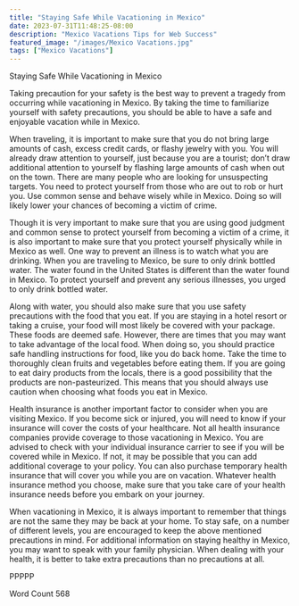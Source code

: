 ```yaml
---
title: "Staying Safe While Vacationing in Mexico"
date: 2023-07-31T11:48:25-08:00
description: "Mexico Vacations Tips for Web Success"
featured_image: "/images/Mexico Vacations.jpg"
tags: ["Mexico Vacations"]
---
```


Staying Safe While Vacationing in Mexico

Taking precaution for your safety is the best way to prevent a tragedy from occurring while vacationing in Mexico.  By taking the time to familiarize yourself with safety precautions, you should be able to have a safe and enjoyable vacation while in Mexico.

When traveling, it is important to make sure that you do not bring large amounts of cash, excess credit cards, or flashy jewelry with you.  You will already draw attention to yourself, just because you are a tourist; don’t draw additional attention to yourself by flashing large amounts of cash when out on the town.  There are many people who are looking for unsuspecting targets.  You need to protect yourself from those who are out to rob or hurt you.  Use common sense and behave wisely while in Mexico. Doing so will likely lower your chances of becoming a victim of crime.

Though it is very important to make sure that you are using good judgment and common sense to protect yourself from becoming a victim of a crime, it is also important to make sure that you protect yourself physically while in Mexico as well.  One way to prevent an illness is to watch what you are drinking.  When you are traveling to Mexico, be sure to only drink bottled water.  The water found in the United States is different than the water found in Mexico.  To protect yourself and prevent any serious illnesses, you urged to only drink bottled water.  

Along with water, you should also make sure that you use safety precautions with the food that you eat.  If you are staying in a hotel resort or taking a cruise, your food will most likely be covered with your package.  These foods are deemed safe.  However, there are times that you may want to take advantage of the local food.  When doing so, you should practice safe handling instructions for food, like you do back home.  Take the time to thoroughly clean fruits and vegetables before eating them.  If you are going to eat dairy products from the locals, there is a good possibility that the products are non-pasteurized.  This means that you should always use caution when choosing what foods you eat in Mexico.  

Health insurance is another important factor to consider when you are visiting Mexico.  If you become sick or injured, you will need to know if your insurance will cover the costs of your healthcare.  Not all health insurance companies provide coverage to those vacationing in Mexico. You are advised to check with your individual insurance carrier to see if you will be covered while in Mexico.  If not, it may be possible that you can add additional coverage to your policy.  You can also purchase temporary health insurance that will cover you while you are on vacation.  Whatever health insurance method you choose, make sure that you take care of your health insurance needs before you embark on your journey.

When vacationing in Mexico, it is always important to remember that things are not the same they may be back at your home.  To stay safe, on a number of different levels, you are encouraged to keep the above mentioned precautions in mind.  For additional information on staying healthy in Mexico, you may want to speak with your family physician.  When dealing with your health, it is better to take extra precautions than no precautions at all.

PPPPP

Word Count 568


